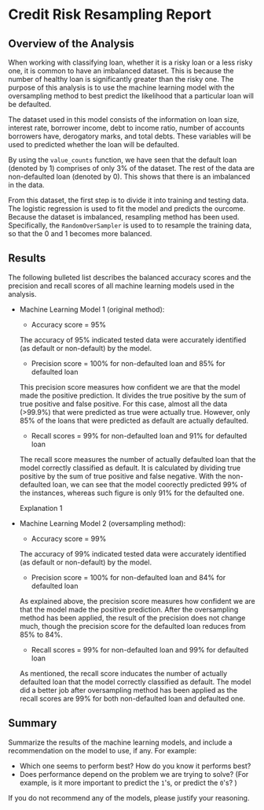 # Credit Risk Resampling Report

## Overview of the Analysis

When working with classifying loan, whether it is a risky loan or a less risky one, it is common to have an imbalanced dataset. This is because the number of healthy loan is significantly greater than the risky one. The purpose of this analysis is to use the machine learning model with the oversampling method to best predict the likelihood that a particular loan will be defaulted.

The dataset used in this model consists of the information on loan size, interest rate, borrower income, debt to income ratio, number of accounts borrowers have, derogatory marks, and total debts. These variables will be used to predicted whether the loan will be defaulted.

By using the `value_counts` function, we have seen that the default loan (denoted by 1) comprises of only 3% of the dataset. The rest of the data are non-defaulted loan (denoted by 0). This shows that there is an imbalanced in the data.

From this dataset, the first step is to divide it into training and testing data. The logistic regression is used to fit the model and predicts the ourcome. Because the dataset is imbalanced, resampling method has been used. Specifically, the `RandomOverSampler` is used to to resample the training data, so that the 0 and 1 becomes more balanced.

## Results

The following bulleted list describes the balanced accuracy scores and the precision and recall scores of all machine learning models used in the analysis.

* Machine Learning Model 1 (original method):
  * Accuracy score = 95%
  
  The accuracy of 95% indicated tested data were accurately identified (as default or non-default) by the model.
  
  * Precision score = 100% for non-defaulted loan and 85% for defaulted loan
 
  This precision score measures how confident we are that the model made the positive prediction. It divides the true positive by the sum of true positive and false positive. For this case, almost all the data (>99.9%) that were predicted as true were actually true. However, only 85% of the loans that were predicted as default are actually defaulted.
 
  * Recall scores = 99% for non-defaulted loan and 91% for defaulted loan
  
  The recall score measures the number of actually defaulted loan that the model correctly classified as default. It is calculated by dividing true positive by the sum of true positive and false negative. With the non-defaulted loan, we can see that the model coorectly predicted 99% of the instances, whereas such figure is only 91% for the defaulted one.
  
  Explanation 1
  
* Machine Learning Model 2 (oversampling method):
  * Accuracy score = 99%
 
  The accuracy of 99% indicated tested data were accurately identified (as default or non-default) by the model.
 
  * Precision score = 100% for non-defaulted loan and 84% for defaulted loan
  
  As explained above, the precision score measures how confident we are that the model made the positive prediction. After the oversampling method has been applied, the result of the precision does not change much, though the precision score for the defaulted loan reduces from 85% to 84%.
  
  * Recall scores = 99% for non-defaulted loan and 99% for defaulted loan
  
  As mentioned, the recall score inducates the number of actually defaulted loan that the model correctly classified as default. The model did a better job after oversampling method has been applied as the recall scores are 99% for both non-defaulted loan and defaulted one.

## Summary

Summarize the results of the machine learning models, and include a recommendation on the model to use, if any. For example:
* Which one seems to perform best? How do you know it performs best?
* Does performance depend on the problem we are trying to solve? (For example, is it more important to predict the `1`'s, or predict the `0`'s? )

If you do not recommend any of the models, please justify your reasoning.
